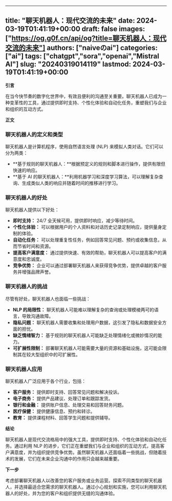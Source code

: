 
---
title: "聊天机器人：现代交流的未来"
date: 2024-03-19T01:41:19+00:00
draft: false
images: ["https://og.g0f.cn/api/og?title=聊天机器人：现代交流的未来"]
authors: ["naiveのai"]
categories: ["ai"]
tags: ["chatgpt","sora","openai","Mistral AI"]
slug: "20240319014119"
lastmod: 2024-03-19T01:41:19+00:00
---
**引言**

在当今快节奏的数字化世界中，有效且便利的沟通至关重要。聊天机器人已成为一种变革性的工具，通过提供即时支持、个性化体验和自动化任务，重塑我们与企业和组织的互动方式。

**正文**

### 聊天机器人的定义和类型

聊天机器人是计算机程序，使用自然语言处理 (NLP) 来模拟人类对话。它们可以分为两类：

- **基于规则的聊天机器人：**根据预定义的规则和脚本进行操作，提供有限但快速的响应。
- **基于 AI 的聊天机器人：**利用机器学习和深度学习算法，可以理解复杂查询、生成类似人类的响应并随着时间的推移进行学习。

### 聊天机器人的好处

聊天机器人提供以下好处：

- **即时支持：** 24/7 全天候可用，提供即时响应，减少等待时间。
- **个性化体验：** 可以根据用户的个人资料和对话历史记录定制响应，提供量身定制的体验。
- **自动化任务：** 可以处理重复性任务，例如回答常见问题、预约或收集信息，从而节省时间和资源。
- **提高客户满意度：** 通过提供快速、有效的帮助，聊天机器人可以提高客户的满意度和忠诚度。
- **竞争优势：** 企业可以通过部署聊天机器人来获得竞争优势，提供卓越的客户服务并增强品牌声誉。

### 聊天机器人的挑战

尽管有好处，聊天机器人也面临一些挑战：

- **NLP 的局限性：** 聊天机器人可能难以理解复杂的查询或处理模棱两可的语言，导致沟通故障。
- **隐私问题：** 聊天机器人需要收集和处理用户数据，这引发了隐私和数据安全方面的担忧。
- **缺乏情绪智力：** 基于规则的聊天机器人可能缺乏处理情绪化或微妙情况的能力。
- **可扩展性限制：** 部署聊天机器人可能需要大量的资源和基础设施，这可能会限制其在较大型组织中的可扩展性。

### 聊天机器人应用

聊天机器人广泛应用于各个行业，包括：

- **客户服务：** 提供即时支持、回答常见问题和解决投诉。
- **电子商务：** 提供产品建议、处理订单和跟踪发货。
- **银行和金融：** 提供账户信息、处理交易和回答财务问题。
- **医疗保健：** 提供健康信息、预约和转诊。
- **教育：** 提供课程材料、回答学生问题和提供辅导。

**结论**

聊天机器人是现代交流格局中的强大工具，提供即时支持、个性化体验和自动化任务。通过利用 NLP 的进步，它们正在重塑我们与企业和组织的互动方式，提高客户满意度，并为组织提供竞争优势。虽然聊天机器人还面临着一些挑战，但随着技术的发展，它们在未来企业沟通中的作用只会越来越重要。

**下一步**

考虑部署聊天机器人以改善您的客户服务或业务运营。探索不同类型的聊天机器人，并选择最适合您需求的聊天机器人。通过小心规划和实施，您可以利用聊天机器人的好处，并为您的客户和组织提供无缝的沟通体验。